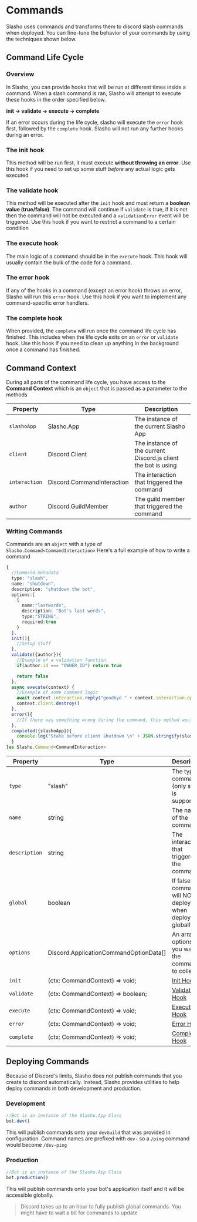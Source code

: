 # Commands
Slasho uses commands and transforms them to discord slash commands when deployed. You can fine-tune the behavior of your commands by using the techniques shown below.

## Command Life Cycle
### Overview
In Slasho, you can provide hooks that will be run at different times inside a command. When a slash command is ran, Slasho will attempt to execute these hooks in the order specified below.

**init -> validate -> execute -> complete**

If an error occurs during the life cycle, slasho will execute the ``error`` hook first, followed by the ``complete`` hook. Slasho will not run any further hooks during an error.

### The init hook
This method will be run first, it must execute **without throwing an error**. Use this hook if you need to set up some stuff _before_ any actual logic gets executed

### The validate hook
This method will be executed after the ``init`` hook and must return a **boolean value (true/false)**. The command will continue if ``validate`` is true, if it is not then the command will not be executed and a ``validationError`` event will be triggered. Use this hook if you want to restrict a command to a certain condition

### The execute hook
The main logic of a command should be in the ``execute`` hook. This hook will usually contain the bulk of the code for a command.

### The error hook
If any of the hooks in a command (except an error hook) throws an error, Slasho will run this ``error`` hook. Use this hook if you want to implement any command-specific error handlers.

### The complete hook
When provided, the ``complete`` will run once the command life cycle has finished. This includes when the life cycle exits on an ``error`` or ``validate`` hook. Use this hook if you need to clean up anything in the background once a command has finished.

## Command Context
During all parts of the command life cycle, you have access to the **Command Context** which is an ``object`` that is passed as a parameter to the methods

| Property| Type | Description |
|---------|------|-------------|
|``slashoApp``|Slasho.App| The instance of the current Slasho App|
|``client``|Discord.Client| The instance of the current Discord.js client the bot is using|
|``interaction``|Discord.CommandInteraction| The interaction that triggered the command|
|``author``|Discord.GuildMember| The guild member that triggered the command|

### Writing Commands
Commands are an ``object`` with a type of ``Slasho.Command<CommandInteraction>``
Here's a full example of how to write a command
```ts
{
  //Command metadata
  type: "slash",
  name: "shutdown",
  description: "shutdown the bot",
  options:[
    {
      name:"lastwords",
      description: "Bot's last words",
      type:"STRING",
      required:true
    }
  ],
  init(){
    //Setup stuff
  },
  validate({author}){
    //Example of a validation function
    if(author.id === "OWNER_ID") return true

    return false
  },
  async execute(context) {
    //Example of some command logic
    await context.interaction.reply("goodbye " + context.interaction.options.getString("lastwords"))
    context.client.destroy()
  },
  error(){
    //If there was something wrong during the command, this method would have been executed
  },
  completed({slashoApp}){
    console.log("State before client shutdown \n" + JSON.stringify(slashoApp.state))
  }
}as Slasho.Command<CommandInteraction>
```

| Property| Type | Description | Required |
|---------|------|-------------|----------|
|``type``|"slash"| The type of command (only slash is supported)|Yes
|``name``|string| The name of the command|Yes
|``description``|string| The interaction that triggered the command|Yes
|``global``|boolean| If false, the command will NOT be deployed when deploying globally| No (default=true)
|``options``|Discord.ApplicationCommandOptionData[]| An array of options that you want the command to collect|No
|``init``|(ctx: CommandContext) => void;|[Init Hook](#The-init-hook)|No
|``validate``|(ctx: CommandContext) => boolean;|[Validate Hook](#The-validate-hook)|No
|``execute``|(ctx: CommandContext) => void;|[Execute Hook](#The-execute-hook)|No
|``error``|(ctx: CommandContext) => void;|[Error Hook](#The-error-hook)|No
|``complete``|(ctx: CommandContext) => void;|[Complete Hook](#The-complete-hook)|No


## Deploying Commands
Because of Discord's limits, Slasho does not publish commands that you create to discord automatically. Instead, Slasho provides utilities to help deploy commands in both development and production.

### Development

```ts
//Bot is an instance of the Slasho.App Class
bot.dev()
```  

This will publish commands onto your ``devGuild`` that was provided in configuration. Command names are prefixed with ``dev-`` so a ``/ping`` command would become ``/dev-ping``

### Production

```ts
//Bot is an instance of the Slasho.App Class
bot.production()
```  

This will publish commands onto your bot's application itself and it will be accessible globally.

> Discord takes up to an hour to fully publish global commands. You might have to wait a bit for commands to update